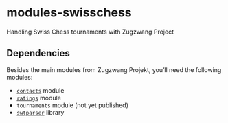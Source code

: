 # modules-swisschess

Handling Swiss Chess tournaments with Zugzwang Project

## Dependencies

Besides the main modules from Zugzwang Projekt, you’ll need the following modules:

* [`contacts`](https://github.com/koenige/modules-contacts) module
* [`ratings`](https://github.com/schach-in/modules-ratings) module
* `tournaments` module (not yet published)
* [`swtparser`](https://github.com/schach-in/swtparser) library
